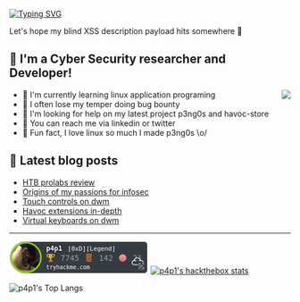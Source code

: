 [![Typing SVG](https://readme-typing-svg.herokuapp.com?font=Hack&color=%239315B7&lines=What's+up!+I'm+Leo+-+aka+p4p1)](https://git.io/typing-svg)


Let's hope my blind XSS description payload hits somewhere :penguin:

## :name_badge: I'm a Cyber Security researcher and Developer!
<img align="right" src="https://c.tenor.com/OKO48giZVgwAAAAC/school-superbad.gif" />

- :peach: I'm currently learning linux application programing 
- :tangerine: I often lose my temper doing bug bounty
- :tomato: I'm looking for help on my latest project p3ng0s and havoc-store
- :watermelon: You can reach me via linkedin or twitter
- :meat_on_bone: Fun fact, I love linux so much I made p3ng0s \o/

## :notebook: Latest blog posts
<!-- BLOG-POST-LIST:START -->
- [HTB prolabs review](https://leosmith.wtf/blog/big-boy-cert.html)
- [Origins of my passions for infosec](https://leosmith.wtf/blog/leosmith-wtf-origins.html)
- [Touch controls on dwm](https://leosmith.wtf/blog/dwm-gestures.html)
- [Havoc extensions in-depth](https://leosmith.wtf/blog/havoc-extentions-indepth.html)
- [Virtual keyboards on dwm](https://leosmith.wtf/blog/dwm-keyboard-patch.html)
<!-- BLOG-POST-LIST:END -->

---

[![p4p1's tryhackme stats](https://raw.githubusercontent.com/p4p1/p4p1/master/assets/thm_propic.png)][tryhackme]
[![p4p1's hackthebox stats](http://www.hackthebox.eu/badge/image/311399)][hackthebox]


![p4p1's Top Langs](https://github-readme-stats.vercel.app/api/top-langs/?username=p4p1&show_icons=true&theme=synthwave&card_width=750)

<!--
**p4p1/p4p1** is a ✨ _special_ ✨ repository because its `README.md` (this file) appears on your GitHub profile.

Here are some ideas to get you started:

- 🔭 I’m currently working on ...
- 🌱 I’m currently learning ...
- 👯 I’m looking to collaborate on ...
- 🤔 I’m looking for help with ...
- 💬 Ask me about ...
- 📫 How to reach me: ...
- 😄 Pronouns: ...
- ⚡ Fun fact: ...

## Description
At the age of 13, I created my first ever computer virus on a Windows XP and
since then have been obsessed with to Security Research and Software Development.
I am currently working on getting my OSCP and Pentest+ to be an expert in the
field on Information Security and pen-testing. On this github I have a lot of
repositories ranging from my personnal work to my portfolio projects and
School Projects.
-->

[website]: https://leosmith.xyz
[linkedin]: https://www.linkedin.com/in/leo-smith/
[tryhackme]: https://tryhackme.com/p/p4p1
[twitter]: https://twitter.com/p4p1_ls
[hackthebox]: https://www.hackthebox.eu/home/users/profile/311399
